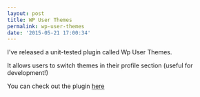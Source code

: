 ```yaml
---
layout: post
title: WP User Themes
permalink: wp-user-themes
date: '2015-05-21 17:00:34'
---
```


I've released a unit-tested plugin called Wp User Themes.

It allows users to switch themes in their profile section (useful for development!)

You can check out the plugin [here](https://github.com/osiset/wp-user-themes)
